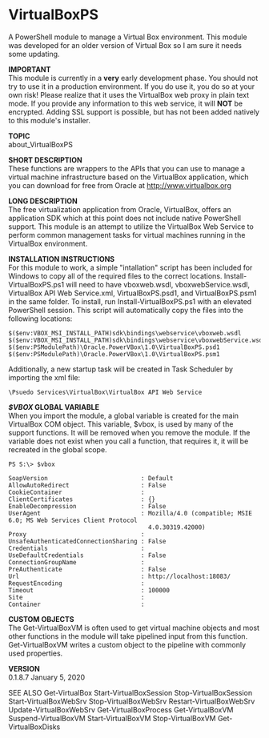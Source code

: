 # VirtualBoxPS
A PowerShell module to manage a Virtual Box environment. This module was developed for an older version of Virtual Box
so I am sure it needs some updating.

**IMPORTANT**\
    This module is currently in a **very** early development phase. You should not try to use it 
    in a production environment. If you do use it, you do so at your own risk! Please realize 
    that it uses the VirtualBox web proxy in plain text mode. If you provide any information to 
    this web service, it will **NOT** be encrypted. Adding SSL support is possible, but has not 
    been added natively to this module's installer.

**TOPIC**\
    about_VirtualBoxPS

**SHORT DESCRIPTION**\
    These functions are wrappers to the APIs that you can use to manage a virtual machine 
	infrastructure based on the VirtualBox application, which you can download for free from 
	Oracle at http://www.virtualbox.org

**LONG DESCRIPTION**\
    The free virtualization application from Oracle, VirtualBox, offers an application SDK which
    at this point does not include native PowerShell support. This module is an attempt to utilize
    the VirtualBox Web Service to perform common management tasks for virtual machines running
    in the VirtualBox environment.
	
**INSTALLATION INSTRUCTIONS**\
	For this module to work, a simple "intallation" script has been included for Windows to copy 
	all of the required files to the correct locations. Install-VirtualBoxPS.ps1 will need to have 
	vboxweb.wsdl, vboxwebService.wsdl, VirtualBox API Web Service.xml, VirtualBoxPS.psd1, and
	VirtualBoxPS.psm1 in the same folder. To install, run Install-VirtualBoxPS.ps1 with an
	elevated PowerShell session. This script will automatically copy the files into the following
	locations:
	
	$($env:VBOX_MSI_INSTALL_PATH)sdk\bindings\webservice\vboxweb.wsdl
	$($env:VBOX_MSI_INSTALL_PATH)sdk\bindings\webservice\vboxwebService.wsdl
	$($env:PSModulePath)\Oracle.PowerVBox\1.0\VirtualBoxPS.psd1
	$($env:PSModulePath)\Oracle.PowerVBox\1.0\VirtualBoxPS.psm1
	
	
Additionally, a new startup task will be created in Task Scheduler by importing the xml file:
	
	\Psuedo Services\VirtualBox\VirtualBox API Web Service
    
**_$VBOX_ GLOBAL VARIABLE**\
    When you import the module, a global variable is created for the main VirtualBox COM object. 
    This variable, $vbox, is used by many of the support functions. It will be removed when you
    remove the module. If the variable does not exist when you call a function, that requires it,
    it will be recreated in the global scope.
    
    PS S:\> $vbox

	SoapVersion                          : Default
	AllowAutoRedirect                    : False
	CookieContainer                      :
	ClientCertificates                   : {}
	EnableDecompression                  : False
	UserAgent                            : Mozilla/4.0 (compatible; MSIE 6.0; MS Web Services Client Protocol
										   4.0.30319.42000)
	Proxy                                :
	UnsafeAuthenticatedConnectionSharing : False
	Credentials                          :
	UseDefaultCredentials                : False
	ConnectionGroupName                  :
	PreAuthenticate                      : False
	Url                                  : http://localhost:18083/
	RequestEncoding                      :
	Timeout                              : 100000
	Site                                 :
	Container                            :
    
**CUSTOM OBJECTS**\
    The Get-VirtualBoxVM is often used to get virtual machine objects and most other functions in 
    the module will take pipelined input from this function. Get-VirtualBoxVM writes a custom 
    object to the pipeline with commonly used properties.
    
**VERSION**\
    0.1.8.7
    January 5, 2020
    
SEE ALSO
    Get-VirtualBox
	Start-VirtualBoxSession
	Stop-VirtualBoxSession
	Start-VirtualBoxWebSrv
	Stop-VirtualBoxWebSrv
	Restart-VirtualBoxWebSrv
	Update-VirtualBoxWebSrv
    Get-VirtualBoxProcess
    Get-VirtualBoxVM
    Suspend-VirtualBoxVM
    Start-VirtualBoxVM
    Stop-VirtualBoxVM
    Get-VirtualBoxDisks
